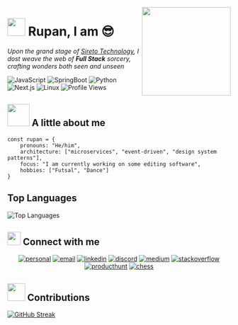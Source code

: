 <img 
align="right"
src="https://media2.giphy.com/media/v1.Y2lkPTc5MGI3NjExYXB2eDh0bDNpdXlsaHFncmV6bjV0d28xbjU2empxejBmdmszcmZ3YiZlcD12MV9pbnRlcm5hbF9naWZfYnlfaWQmY3Q9cw/w6TZfG2ab2w7hP241a/giphy.gif" 
     width="200">

<h1>
<img src="https://raw.githubusercontent.com/innng/innng/master/assets/kyubey.gif" height="40"/>
Rupan, I am 😎
</h1>

<i>Upon the grand stage of [Sireto Technology](https://sireto.io), I dost weave the web of **Full Stack** sorcery, crafting wonders both seen and unseen</i>


![JavaScript](https://img.shields.io/badge/Code-JavaScript-informational?style=flat&logo=javascript&color=F7DF1E)
![SpringBoot](https://img.shields.io/badge/Framework-Springboot-informational?style=flat&logo=springboot&color=F7DF1E)
![Python](https://img.shields.io/badge/Code-Python-informational?style=flat&logo=python&color=3776AB)
![Next.js](https://img.shields.io/badge/Framework-Next.js-informational?style=flat&logo=next.js&color=000000)
![Linux](https://img.shields.io/badge/System-Linux-informational?style=flat&logo=linux&color=FCC624)
![Profile Views](https://komarev.com/ghpvc/?username=ruppo-912116&color=blue)

<h2> 
<img src="https://media0.giphy.com/media/v1.Y2lkPTc5MGI3NjExcnpzc3R3cnM5aWs3azR5a2VxcG9zMzd1MWZtNHQzYXhyc2QwNzNvNyZlcD12MV9pbnRlcm5hbF9naWZfYnlfaWQmY3Q9cw/k76eCxLAYwyjyFXClf/giphy.gif"
width=50
/>
A little about me</h2>

```
const rupan = {
    pronouns: "He/him",
    architecture: ["microservices", "event-driven", "design system patterns"],
    focus: "I am currently working on some editing software",
    hobbies: ["Futsal", "Dance"]
}
```

## Top Languages

![Top Languages](https://github-readme-stats.vercel.app/api/top-langs/?username=ruppo-912116&layout=compact&theme=radical)

<h2>
<img src="https://media0.giphy.com/media/v1.Y2lkPTc5MGI3NjExdXlncDM2N2V0Z2R4YzUyY2Z2em5sZGZ1bnBndjJycXU1dXJtZDIzdSZlcD12MV9pbnRlcm5hbF9naWZfYnlfaWQmY3Q9cw/jOz35yxbuhvVQDKrce/giphy.gif" width="30">
Connect with me
</h2>

<p align="center">
  <a href="https://ruppo-912116.github.io"><img src="https://img.icons8.com/fluent/96/000000/domain.png" target="_blank" alt="personal"/></a>
  <a href="mailto:newruppo123@gmail.com"><img src="https://img.icons8.com/color/96/000000/gmail.png" alt="email"/></a>
  <a href="www.linkedin.com/in/rupan555"><img src="https://img.icons8.com/color/96/000000/linkedin.png" alt="linkedin"/></a>
  <a href="https://discordapp.com/users/985734636573442058"><img src="https://img.icons8.com/color/96/000000/discord-logo.png" alt="discord"/></a>
  <a href="https://medium.com/@newruppo123"><img src="https://img.icons8.com/color/96/000000/medium-logo.png" alt="medium"/></a>
  <a href="https://stackoverflow.com/users/20894489/andrew-jordan"><img src="https://img.icons8.com/color/96/000000/stackoverflow.png" alt="stackoverflow"/></a>
  <a href="https://www.producthunt.com/@andrew_jordan3"><img src="https://img.icons8.com/ios-glyphs/96/product-hunt.png" alt="producthunt"/></a>
  <a href="https://www.chess.com/member/yaboiRupan"><img src="https://img.icons8.com/color/96/knight.png" alt="chess"/></a>
</p>


<h2>
<img src="https://media1.giphy.com/media/v1.Y2lkPTc5MGI3NjExd2VhbXdtbDFhOHlheXhkY2R4NnpjZDVzaGViejJocjNtNHNsZzlpdSZlcD12MV9pbnRlcm5hbF9naWZfYnlfaWQmY3Q9cw/CwTvSiWflgCGKgz5eb/giphy.gif" width="40"/> 
Contributions
</h2>

[![GitHub Streak](https://github-readme-streak-stats-tan-two.vercel.app?user=ruppo-912116&theme=transparent)](https://git.io/streak-stats)
